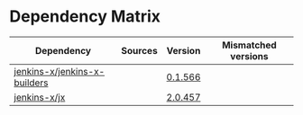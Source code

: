 # Dependency Matrix

Dependency | Sources | Version | Mismatched versions
---------- | ------- | ------- | -------------------
[jenkins-x/jenkins-x-builders](https://github.com/jenkins-x/jenkins-x-builders) |  | [0.1.566]() | 
[jenkins-x/jx](https://github.com/jenkins-x/jx) |  | [2.0.457](https://github.com/jenkins-x/jx/releases/tag/v2.0.457) | 
